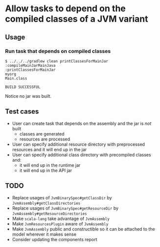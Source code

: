 # Allow tasks to depend on the compiled classes of a JVM variant

## Usage

### Run task that depends on compiled classes

    $ ../../../gradlew clean printClassesForMainJar
    :compileMainJarMainJava
    :printClassesForMainJar
    myorg
    Main.class

    BUILD SUCCESSFUL

Notice no jar was built.

## Test cases

- User can create task that depends on the assembly and the jar is *not* built
    - classes are generated
    - resources are processed
- User can specify additional resource directory with preprocessed resources and it will end up in the jar
- User can specify additional class directory with precompiled classes and:
    - it will end up in the runtime jar
    - it will end up in the API jar

## TODO

- Replace usages of `JvmBinarySpec#getClassDir` by `JvmAssembly#getClassDirectories`
- Replace usages of `JvmBinarySpec#getResourceDir` by `JvmAssembly#getResourceDirectories`
- Make `scala-lang` take advantage of `JvmAssembly`
- Make `JvmResourcesPlugin` aware of `JvmAssembly`
- Make `JvmAssembly` public and constructible so it can be attached to the model wherever it makes sense
- Consider updating the components report
